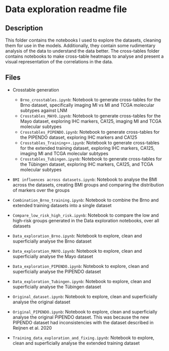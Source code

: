 # Data exploration readme file
## Description
This  folder contains the notebooks I used to explore the datasets, cleaning them for use in the models. Additionally, they contain some rudimentary analysis of the data to understand the data better. The cross-tables folder contains notebooks to make cross-table heatmaps to analyse and present a visual representation of the correlations in the data.

## Files
- Crosstable generation
  - `Brno_crosstables.ipynb`: Notebook to generate cross-tables for the Brno dataset, specifically imaging MI vs MI and TCGA molecular subtypes against LNM
  - `Crosstables_MAYO.ipynb`: Notebook to generate cross-tables for the Mayo dataset, exploring IHC markers, CA125, imaging MI and TCGA molecular subtypes
  - `Crosstables_PIPENDO.ipynb`: Notebook to generate cross-tables for the PIPENDO dataset, exploring IHC markers and CA125
  - `Crosstables_Training++.ipynb`: Notebook to generate cross-tables for the extended training dataset, exploring IHC markers, CA125, imaging MI and TCGA molecular subtypes
  - `Crosstables_Tubingen.ipynb`: Notebook to generate cross-tables for the Tübingen dataset, exploring IHC markers, CA125, and TCGA molecular subtypes


- `BMI influences across datasets.ipynb`: Notebook to analyse the BMI across the datasets, creating BMI groups and comparing the distribution of markers over the groups
- `Combination_Brno_training.ipynb`: Notebook to combine the Brno and extended training datasets into a single dataset
- `Compare_low_risk_high_risk.ipynb`: Notebook to compare the low and high-risk groups generated in the Data exploration notebooks, over all datasets
- `Data_exploration_Brno.ipynb`: Notebook to explore, clean and superficially analyse the Brno dataset
- `Data_exploration_MAYO.ipynb`: Notebook to explore, clean and superficially analyse the Mayo dataset
- `Data_exploration_PIPENDO.ipynb`: Notebook to explore, clean and superficially analyse the PIPENDO dataset
- `Data_exploration_Tubingen.ipynb`: Notebook to explore, clean and superficially analyse the Tübingen dataset
- `Original_dataset.ipynb`: Notebook to explore, clean and superficially analyse the original dataset
- `Original_PIPENDO.ipynb`: Notebook to explore, clean and superficially analyse the original PIPENDO dataset. This was because the new PIPENDO dataset had inconsistencies with the dataset described in Reijnen et al. 2020
- `Training_data_exploration_and_fixing.ipynb`: Notebook to explore, clean and superficially analyse the extended training dataset